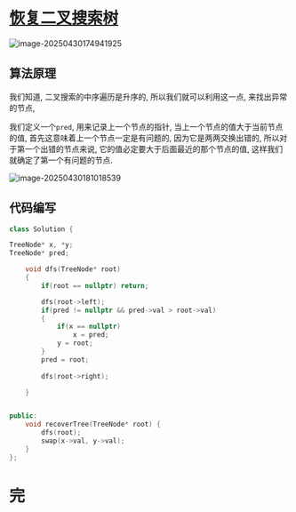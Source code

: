 # [恢复二叉搜索树](https://leetcode.cn/problems/recover-binary-search-tree/)

![image-20250430174941925](https://md-wind.oss-cn-nanjing.aliyuncs.com/md/20250430174941987.png)

## 算法原理

我们知道, 二叉搜索的中序遍历是升序的, 所以我们就可以利用这一点, 来找出异常的节点, 

我们定义一个`pred`, 用来记录上一个节点的指针, 当上一个节点的值大于当前节点的值, 首先这意味着上一个节点一定是有问题的, 因为它是两两交换出错的, 所以对于第一个出错的节点来说, 它的值必定要大于后面最近的那个节点的值, 这样我们就确定了第一个有问题的节点.

![image-20250430181018539](https://md-wind.oss-cn-nanjing.aliyuncs.com/md/20250430181018651.png) 

## 代码编写

```cpp
class Solution {

TreeNode* x, *y;
TreeNode* pred;

    void dfs(TreeNode* root)
    {
        if(root == nullptr) return;

        dfs(root->left);
        if(pred != nullptr && pred->val > root->val)
        {
            if(x == nullptr)
                x = pred;
            y = root;
        }
        pred = root;
       
        dfs(root->right);

    }


public:
    void recoverTree(TreeNode* root) {
        dfs(root);
        swap(x->val, y->val);
    }
};
```

# 完
